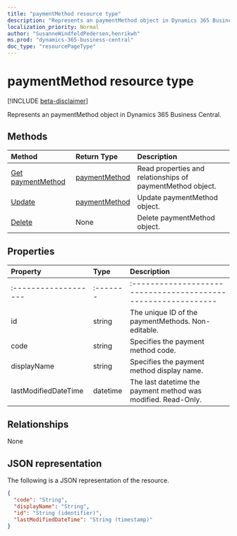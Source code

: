 ```yaml
---
title: "paymentMethod resource type"
description: "Represents an paymentMethod object in Dynamics 365 Business Central."
localization_priority: Normal
author: "SusanneWindfeldPedersen,henrikwh"
ms.prod: "dynamics-365-business-central"
doc_type: "resourcePageType"
---
```


# paymentMethod resource type

[!INCLUDE [beta-disclaimer](../../includes/beta-disclaimer.md)]

Represents an paymentMethod object in Dynamics 365 Business Central.

## Methods

| Method       | Return Type | Description |
|:-------------|:------------|:------------|
| [Get paymentMethod](../api/dynamics-paymentmethod-get.md) | [paymentMethod](dynamics-paymentmethod.md) | Read properties and relationships of paymentMethod object. |
| [Update](../api/dynamics-paymentmethod-update.md) | [paymentMethod](dynamics-paymentmethod.md) | Update paymentMethod object. |
| [Delete](../api/dynamics-paymentmethod-delete.md) | None | Delete paymentMethod object. |

## Properties

| Property     | Type        | Description |
|:-------------|:------------|:------------|
|:-------------------|:-------|:------------------------------------------------------------|
|id                  |string    |The unique ID of the paymentMethods. Non-editable.           |
|code                |string  |Specifies the payment method code.                           |
|displayName         |string  |Specifies the payment method display name.                   |
|lastModifiedDateTime|datetime|The last datetime the payment method was modified. Read-Only.|  

## Relationships

None

## JSON representation

The following is a JSON representation of the resource.

<!-- {
  "blockType": "resource",
  "optionalProperties": [

  ],
  "@odata.type": "microsoft.graph.paymentMethod",
  "baseType": "",
  "keyProperty": "id"
}-->

```json
{
  "code": "String",
  "displayName": "String",
  "id": "String (identifier)",
  "lastModifiedDateTime": "String (timestamp)"
}
```

<!-- uuid: 16cd6b66-4b1a-43a1-adaf-3a886856ed98
2019-02-04 14:57:30 UTC -->
<!-- {
  "type": "#page.annotation",
  "description": "paymentMethod resource",
  "keywords": "",
  "section": "documentation",
  "tocPath": ""
}-->